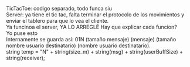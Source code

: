 TicTacToe: codigo separado, todo funca siu <br>
Server: ya tiene el tic tac, falta terminar el protocolo de los movimientos y enviar el tablero para que lo vea el cliente. <br>
Ya funcinoa el server, YA LO ARREGLÉ
Hay que explicar cada funcion? <br>
Yo puse esto <br>	Internamente se guarda así: 01N (tamaño mensaje) (mensaje) (tamaño nombre usuario destinatario) (nombre usuario destinatario). <br>
string temp = "N" +  string(size_m) + string(msg) + string(userBuffSize) + string(receiver);
